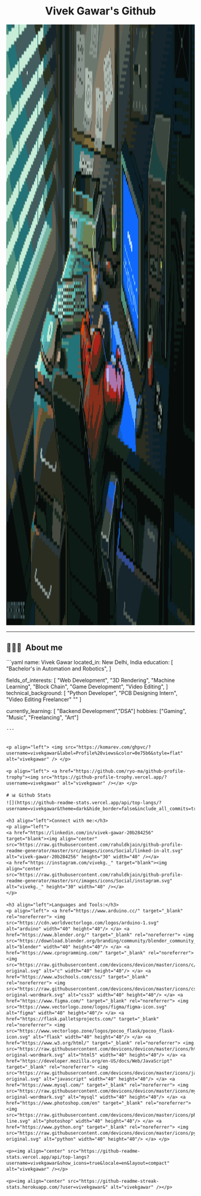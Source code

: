 <h1 align="center">Vivek Gawar's Github</h1>
<img src="https://github.com/vivekgawar/vivekgawar/blob/main/newGIF.gif" alt="Your Image" style="width: 100vw; height: 40vh;">

---
<h2>👨🏻‍💻 &nbsp;About me</h2>
```yaml
name: Vivek Gawar
located_in: New Delhi, India
education:
  [
    "Bachelor's in Automation and Robotics",
  ]

fields_of_interests:
  [
    "Web Development",
    "3D Rendering",
    "Machine Learning",
    "Block Chain",
    "Game Development",
    "Video Editing",
  ]
technical_background:
  [
    "Python Developer",
    "PCB Designing Intern",
    "Video Editing Freelancer"
    ""
  ]
  
currently_learning: [ "Backend Development","DSA"]
hobbies: ["Gaming", "Music", "Freelancing", "Art"]
```
---


<p align="left"> <img src="https://komarev.com/ghpvc/?username=vivekgawar&label=Profile%20views&color=0e75b6&style=flat" alt="vivekgawar" /> </p>

<p align="left"> <a href="https://github.com/ryo-ma/github-profile-trophy"><img src="https://github-profile-trophy.vercel.app/?username=vivekgawar" alt="vivekgawar" /></a> </p>

# 📊 Github Stats
![](https://github-readme-stats.vercel.app/api/top-langs/?username=vivekgawar&theme=dark&hide_border=false&include_all_commits=true&count_private=true&layout=compact)

<h3 align="left">Connect with me:</h3>
<p align="left">
<a href="https://linkedin.com/in/vivek-gawar-20b284256" target="blank"><img align="center" src="https://raw.githubusercontent.com/rahuldkjain/github-profile-readme-generator/master/src/images/icons/Social/linked-in-alt.svg" alt="vivek-gawar-20b284256" height="30" width="40" /></a>
<a href="https://instagram.com/vivekg._" target="blank"><img align="center" src="https://raw.githubusercontent.com/rahuldkjain/github-profile-readme-generator/master/src/images/icons/Social/instagram.svg" alt="vivekg._" height="30" width="40" /></a>
</p>

<h3 align="left">Languages and Tools:</h3>
<p align="left"> <a href="https://www.arduino.cc/" target="_blank" rel="noreferrer"> <img src="https://cdn.worldvectorlogo.com/logos/arduino-1.svg" alt="arduino" width="40" height="40"/> </a> <a href="https://www.blender.org/" target="_blank" rel="noreferrer"> <img src="https://download.blender.org/branding/community/blender_community_badge_white.svg" alt="blender" width="40" height="40"/> </a> <a href="https://www.cprogramming.com/" target="_blank" rel="noreferrer"> <img src="https://raw.githubusercontent.com/devicons/devicon/master/icons/c/c-original.svg" alt="c" width="40" height="40"/> </a> <a href="https://www.w3schools.com/css/" target="_blank" rel="noreferrer"> <img src="https://raw.githubusercontent.com/devicons/devicon/master/icons/css3/css3-original-wordmark.svg" alt="css3" width="40" height="40"/> </a> <a href="https://www.figma.com/" target="_blank" rel="noreferrer"> <img src="https://www.vectorlogo.zone/logos/figma/figma-icon.svg" alt="figma" width="40" height="40"/> </a> <a href="https://flask.palletsprojects.com/" target="_blank" rel="noreferrer"> <img src="https://www.vectorlogo.zone/logos/pocoo_flask/pocoo_flask-icon.svg" alt="flask" width="40" height="40"/> </a> <a href="https://www.w3.org/html/" target="_blank" rel="noreferrer"> <img src="https://raw.githubusercontent.com/devicons/devicon/master/icons/html5/html5-original-wordmark.svg" alt="html5" width="40" height="40"/> </a> <a href="https://developer.mozilla.org/en-US/docs/Web/JavaScript" target="_blank" rel="noreferrer"> <img src="https://raw.githubusercontent.com/devicons/devicon/master/icons/javascript/javascript-original.svg" alt="javascript" width="40" height="40"/> </a> <a href="https://www.mysql.com/" target="_blank" rel="noreferrer"> <img src="https://raw.githubusercontent.com/devicons/devicon/master/icons/mysql/mysql-original-wordmark.svg" alt="mysql" width="40" height="40"/> </a> <a href="https://www.photoshop.com/en" target="_blank" rel="noreferrer"> <img src="https://raw.githubusercontent.com/devicons/devicon/master/icons/photoshop/photoshop-line.svg" alt="photoshop" width="40" height="40"/> </a> <a href="https://www.python.org" target="_blank" rel="noreferrer"> <img src="https://raw.githubusercontent.com/devicons/devicon/master/icons/python/python-original.svg" alt="python" width="40" height="40"/> </a> </p>

<p><img align="center" src="https://github-readme-stats.vercel.app/api/top-langs?username=vivekgawar&show_icons=true&locale=en&layout=compact" alt="vivekgawar" /></p>

<p><img align="center" src="https://github-readme-streak-stats.herokuapp.com/?user=vivekgawar&" alt="vivekgawar" /></p>

